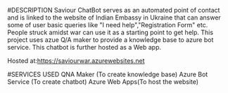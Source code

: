 #DESCRIPTION
Saviour ChatBot serves as an automated point of contact and is linked to the website of Indian Embassy in Ukraine that can answer some of user basic queries like "I need help","Registration Form" etc. People struck amidst war can use it as a starting point to get help. This project uses azue Q/A maker to provide a knowledge base to azure bot service. This chatbot is further hosted as a Web app.

Hosted at:https://saviourwar.azurewebsites.net 

#SERVICES USED
QNA Maker (To create knowledge base)
Azure Bot Service (To create chatbot)
Azure Web Apps(To host the website)

